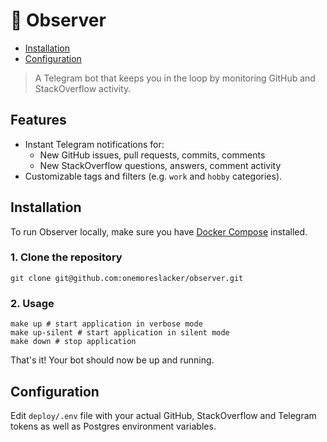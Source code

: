 # 📡 Observer

<!-- TOC -->
- [Installation](#installation)
- [Configuration](#configuration)
<!-- /TOC -->

> A Telegram bot that keeps you in the loop by monitoring GitHub and StackOverflow activity.

## Features
- Instant Telegram notifications for:
    - New GitHub issues, pull requests, commits, comments
    - New StackOverflow questions, answers, comment activity
- Customizable tags and filters (e.g. `work` and `hobby` categories).

## Installation

To run Observer locally, make sure you have [Docker Compose](https://docs.docker.com/compose/install/standalone/) installed.

### 1. Clone the repository
```shell
git clone git@github.com:onemoreslacker/observer.git
```

### 2. Usage
```shell
make up # start application in verbose mode
make up-silent # start application in silent mode
make down # stop application
```

That's it! Your bot should now be up and running.

## Configuration

Edit `deploy/.env` file with your actual GitHub, StackOverflow and Telegram tokens
as well as Postgres environment variables.